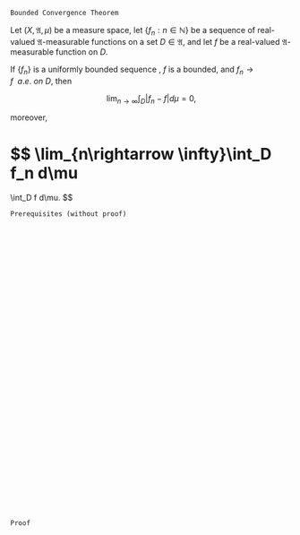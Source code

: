 ```
Bounded Convergence Theorem
```
Let $(X, \mathfrak{A}, \mu)$ be a measure space,
let $\{f_n : n\in \mathbb{N}\}$ be a sequence of real-valued $\mathfrak{A}$-measurable functions on a set $D\in\mathfrak{A}$, and let $f$ be a real-valued $\mathfrak{A}$-measurable function on $D$.

If $\{f_n\}$ is a uniformly bounded sequence , $f$ is a bounded, and $f_n \rightarrow f \ \ a.e. \ on \ D$, then

$$
\lim_{n \rightarrow \infty}
\int_D |f_n - f| d\mu = 0,
$$

moreover,

$$
\lim_{n\rightarrow \infty}\int_D f_n d\mu
=
\int_D f d\mu.
$$

```
Prerequisites (without proof)
```

<br>
<br>
<br>
<br>
<br>
<br>
<br>
<br>
<br>
<br>
<br>
<br>
<br>
<br>
<br>
<br>
<br>
<br>
<br>
<br>
<br>
<br>
<br>
<br>
<br>
<br>
<br>
<br>
<br>
<br>


```
Proof
```
